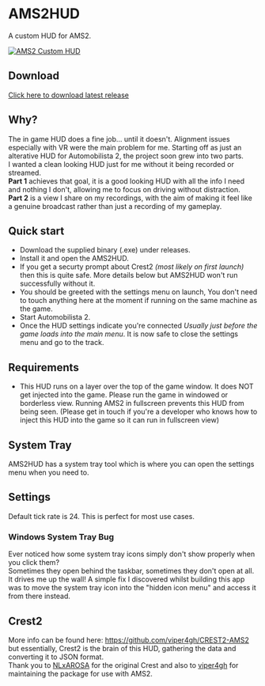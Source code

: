 # AMS2HUD
A custom HUD for AMS2.   

[![AMS2 Custom HUD](https://i.ytimg.com/vi/D6_VJDpU-1k/maxresdefault.jpg)](https://youtu.be/D6_VJDpU-1k "AMS2 Custom HUD")

## Download
[Click here to download latest release](https://github.com/weareindi/ams2.skin--hud/releases/latest)

## Why?
The in game HUD does a fine job... until it doesn't. Alignment issues especially with VR were the main problem for me. Starting off as just an alterative HUD for Automobilista 2, the project soon grew into two parts.   
I wanted a clean looking HUD just for me without it being recorded or streamed.   
**Part 1** achieves that goal, it is a good looking HUD with all the info I need and nothing I don't, allowing me to focus on driving without distraction.   
**Part 2** is a view I share on my recordings, with the aim of making it feel like a genuine broadcast rather than just a recording of my gameplay.   

## Quick start
- Download the supplied binary (.exe) under releases.
- Install it and open the AMS2HUD.
- If you get a securty prompt about Crest2 *(most likely on first launch)* then this is quite safe. More details below but AMS2HUD won't run successfully without it.
- You should be greeted with the settings menu on launch, You don't need to touch anything here at the moment if running on the same machine as the game.
- Start Automobilista 2.
- Once the HUD settings indicate you're connected *Usually just before the game loads into the main menu*. It is now safe to close the settings menu and go to the track.

## Requirements
- This HUD runs on a layer over the top of the game window. It does NOT get injected into the game. Please run the game in windowed or borderless view. Running AMS2 in fullscreen prevents this HUD from being seen. (Please get in touch if you're a developer who knows how to inject this HUD into the game so it can run in fullscreen view)

## System Tray
AMS2HUD has a system tray tool which is where you can open the settings menu when you need to.

## Settings
Default tick rate is 24. This is perfect for most use cases.

### Windows System Tray Bug
Ever noticed how some system tray icons simply don't show properly when you click them?  
Sometimes they open behind the taskbar, sometimes they don't open at all. It drives me up the wall! 
A simple fix I discovered whilst building this app was to move the system tray icon into the "hidden icon menu" and access it from there instead.

## Crest2
More info can be found here: https://github.com/viper4gh/CREST2-AMS2 but essentially, Crest2 is the brain of this HUD, gathering the data and converting it to JSON format.  
Thank you to [NLxAROSA](https://github.com/NLxAROSA/CREST) for the original Crest and also to [viper4gh](https://github.com/viper4gh/CREST2-AMS2) for maintaining the package for use with AMS2. 

